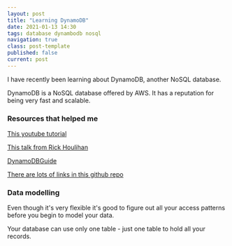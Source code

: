 ```yaml
---
layout: post
title: "Learning DynamoDB"
date: 2021-01-13 14:30
tags: database dynambodb nosql
navigation: true
class: post-template
published: false
current: post
---
```


I have recently been learning about DynamoDB, another NoSQL database.

DynamoDB is a NoSQL database offered by AWS. It has a reputation for being very fast and scalable.

### Resources that helped me

[This youtube tutorial](https://www.youtube.com/watch?v=OfZgHXsYqNE)

[This talk from Rick Houlihan](https://www.youtube.com/watch?v=jzeKPKpucS0)

[DynamoDBGuide](https://www.dynamodbguide.com/what-is-dynamo-db/)

[There are lots of links in this github repo](https://github.com/alexdebrie/awesome-dynamodb)

### Data modelling

Even though it's very flexible it's good to figure out all your access patterns before you begin to model your data.

Your database can use only one table - just one table to hold all your records.
